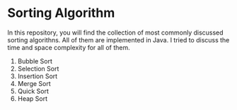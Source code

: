 # Sorting Algorithm

In this repository, you will find the collection of most commonly discussed sorting algorithns. All of them are implemented in Java. I tried to discuss the time and space complexity for all of them.

1. Bubble Sort
2. Selection Sort
3. Insertion Sort
4. Merge Sort
5. Quick Sort
6. Heap Sort
 
